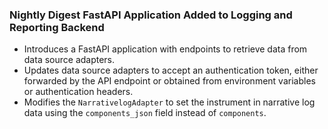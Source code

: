 ### Nightly Digest FastAPI Application Added to Logging and Reporting Backend

- Introduces a FastAPI application with endpoints to retrieve data from data source adapters.
- Updates data source adapters to accept an authentication token, either forwarded by the API endpoint or obtained from environment variables or authentication headers.
- Modifies the `NarrativelogAdapter` to set the instrument in narrative log data using the `components_json` field instead of `components`.
